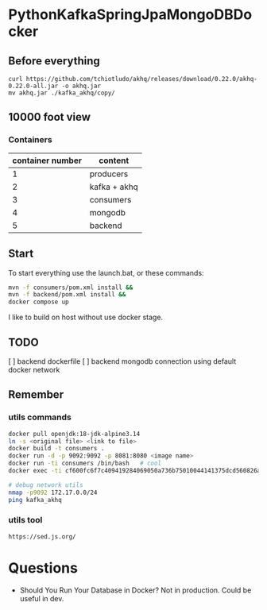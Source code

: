 # PythonKafkaSpringJpaMongoDBDocker

## Before everything

```
curl https://github.com/tchiotludo/akhq/releases/download/0.22.0/akhq-0.22.0-all.jar -o akhq.jar
mv akhq.jar ./kafka_akhq/copy/
```

## 10000 foot view

### Containers

| container number | content      |
| ---------------- | ------------ |
| 1                | producers    |
| 2                | kafka + akhq |
| 3                | consumers    |
| 4                | mongodb      |
| 5                | backend      |

## Start

To start everything use the launch.bat, or these commands:

```bash
mvn -f consumers/pom.xml install &&
mvn -f backend/pom.xml install &&
docker compose up
```

I like to build on host without use docker stage.

## TODO

[ ] backend dockerfile
[ ] backend mongodb connection using default docker network

## Remember

### utils commands

```bash
docker pull openjdk:18-jdk-alpine3.14
ln -s <original file> <link to file>
docker build -t consumers .
docker run -d -p 9092:9092 -p 8081:8080 <image name>
docker run -ti consumers /bin/bash   # cool
docker exec -ti cf600fc6f7c409419284069050a736b75010044141375dcd560826a7170d20dc /bin/bash

# debug network utils
nmap -p9092 172.17.0.0/24
ping kafka_akhq
```

### utils tool

```
https://sed.js.org/
```

# Questions

- Should You Run Your Database in Docker? Not in production. Could be useful in dev.
